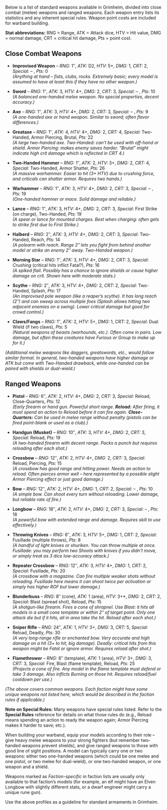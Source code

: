 Below is a list of standard weapons available in Grimheim, divided into close combat (melee) weapons and ranged weapons. Each weapon entry lists its statistics and any inherent special rules. Weapon point costs are included for warband building.

**Stat abbreviations:** RNG = Range, ATK = Attack dice, HTV = Hit value, DMG = normal damage, CRT = critical hit damage, Pts = point cost.

## Close Combat Weapons

- **Improvised Weapon** – *RNG:* 1″, *ATK:* D2, *HTV:* 5+, *DMG:* 1, *CRT:* 2, *Special:* – , *Pts:* 0  
  *(Anything at hand – fists, clubs, rocks. Extremely basic; every model is assumed to have at least this if they have no other weapon.)*

- **Sword** – *RNG:* 1″, *ATK:* 3, *HTV:* 4+, *DMG:* 2, *CRT:* 3, *Special:* – , *Pts:* 10  
  *(A balanced one-handed melee weapon. No special properties, decent accuracy.)*

- **Axe** – *RNG:* 1″, *ATK:* 3, *HTV:* 4+, *DMG:* 2, *CRT:* 3, *Special:* – , *Pts:* 9  
  *(A one-handed axe or hand weapon. Similar to sword; often flavor differences.)*

- **Greataxe** – *RNG:* 1″, *ATK:* 4, *HTV:* 4+, *DMG:* 2, *CRT:* 4, *Special:* Two-Handed, Armor Piercing, Brutal, *Pts:* 22  
  *(A large two-handed axe. Two-Handed: can’t be used with off-hand or shield. Armor Piercing: makes enemy saves harder. “Brutal” might indicate high crit damage which is reflected in CRT 4.)*

- **Two-Handed Hammer** – *RNG:* 1″, *ATK:* 2, *HTV:* 3+, *DMG:* 2, *CRT:* 4, *Special:* Two-Handed, Armor Shatter, *Pts:* 26  
  *(A massive warhammer. Easier to hit (3+ HTV) due to crushing force, and criticals can shatter armor. Requires two hands.)*

- **Warhammer** – *RNG:* 1″, *ATK:* 3, *HTV:* 4+, *DMG:* 2, *CRT:* 3, *Special:* – , *Pts:* 19  
  *(One-handed hammer or mace. Solid damage and reliable.)*

- **Lance** – *RNG:* 1″, *ATK:* 3, *HTV:* 4+, *DMG:* 2, *CRT:* 3, *Special:* First Strike (on charge), Two-Handed, *Pts:* 19  
  *(A spear or lance for mounted charges. Best when charging: often gets to strike first due to First Strike.)*

- **Halberd** – *RNG:* 2″, *ATK:* 3, *HTV:* 4+, *DMG:* 2, *CRT:* 3, *Special:* Two-Handed, Reach, *Pts:* 14  
  *(A polearm with reach. Range 2″ lets you fight from behind another model or strike an enemy 2″ away. Two-Handed weapon.)*

- **Morning Star** – *RNG:* 1″, *ATK:* 3, *HTV:* 4+, *DMG:* 2, *CRT:* 3, *Special:* *Crushing* (critical hits inflict Fatal?), *Pts:* 16  
  *(A spiked flail. Possibly has a chance to ignore shields or cause higher damage on crit. Shown here with moderate stats.)*

- **Scythe** – *RNG:* 2″, *ATK:* 3, *HTV:* 4+, *DMG:* 2, *CRT:* 2, *Special:* Two-Handed, Splash, *Pts:* 17  
  *(An improvised pole weapon (like a reaper’s scythe). It has long reach (2″) and can sweep across multiple foes (Splash allows hitting two adjacent enemies on a swing). Lower critical damage but good for crowd control.)*

- **Claws/Fangs** – *RNG:* 1″, *ATK:* 2, *HTV:* 5+, *DMG:* 1, *CRT:* 2, *Special:* Dual Wield (if two claws), *Pts:* 5  
  *(Natural weapons of beasts (warhounds, etc.). Often come in pairs. Low damage, but often these creatures have Furious or Group to make up for it.)*

*(Additional melee weapons like daggers, greatswords, etc., would follow similar format. In general, two-handed weapons have higher damage or ATK but come with Two-Handed drawback, while one-handed can be paired with shields or dual-wield.)*

## Ranged Weapons

- **Pistol** – *RNG:* 6″, *ATK:* 2, *HTV:* 4+, *DMG:* 2, *CRT:* 3, *Special:* Reload, Close-Quarters, *Pts:* 12  
  *(Early firearm or hand gun. Powerful short range. **Reload:** After firing, it must spend an action to Reload before it can fire again. **Close-Quarters:** Can be used in melee range without penalty (pistols can be fired point-blank or used as a club).)*

- **Handgun (Musket)** – *RNG:* 10″, *ATK:* 3, *HTV:* 4+, *DMG:* 2, *CRT:* 3, *Special:* Reload, *Pts:* 19  
  *(A two-handed firearm with decent range. Packs a punch but requires reloading after each shot.)*

- **Crossbow** – *RNG:* 12″, *ATK:* 2, *HTV:* 4+, *DMG:* 2, *CRT:* 3, *Special:* Reload, Piercing, *Pts:* 15  
  *(A crossbow has good range and hitting power. Needs an action to reload. Often pierces armor well – here represented by a possible slight Armor Piercing effect or just good damage.)*

- **Bow** – *RNG:* 12″, *ATK:* 2, *HTV:* 4+, *DMG:* 1, *CRT:* 2, *Special:* – , *Pts:* 10  
  *(A simple bow. Can shoot every turn without reloading. Lower damage, but reliable rate of fire.)*

- **Longbow** – *RNG:* 18″, *ATK:* 2, *HTV:* 4+, *DMG:* 2, *CRT:* 3, *Special:* – , *Pts:* 18  
  *(A powerful bow with extended range and damage. Requires skill to use effectively.)*

- **Throwing Knives** – *RNG:* 6″, *ATK:* 3, *HTV:* 5+, *DMG:* 1, *CRT:* 2, *Special:* Fusillade (multiple throws), *Pts:* 8  
  *(A handful of light knives or shuriken. You can throw multiple at once. Fusillade: you may perform two Shoots with knives if you didn’t move, or simply treat as 3 dice low-accuracy attack.)*

- **Repeater Crossbow** – *RNG:* 12″, *ATK:* 3, *HTV:* 4+, *DMG:* 1, *CRT:* 2, *Special:* Fusillade, *Pts:* 20  
  *(A crossbow with a magazine. Can fire multiple weaker shots without reloading. Fusillade here means it can shoot twice per activation or simply has higher ROF but lower damage.)*

- **Blunderbuss** – *RNG:* 8″ (cone), *ATK:* 1 (area), *HTV:* 3+*, *DMG:* 2, *CRT:* 2, *Special:* Blast (spread shot), Reload, *Pts:* 15  
  *(A shotgun-like firearm. Fires a cone of shrapnel. Use Blast: it hits all models in a small cone template or within 2″ of target point. Only one attack die but if it hits, all in area take the hit. Reload after each shot.)*

- **Sniper Rifle** – *RNG:* 24″, *ATK:* 1, *HTV:* 3+, *DMG:* 3, *CRT:* 5, *Special:* Reload, Deadly, *Pts:* 30  
  *(A very long-range rifle or enchanted bow. Very accurate and high damage on a hit (3+ to hit, big damage). Deadly: critical hits from this weapon might be Fatal or ignore armor. Requires reload after shot.)*

- **Flamethrower** – *RNG:* 8″ (template), *ATK:* 1 (area), *HTV:* 3+, *DMG:* 3, *CRT:* 3, *Special:* Fire, Blast (flame template), Reload, *Pts:* 25  
  *(Projects a cone of fire. Any model in the flame template must defend or take 3 damage. Also inflicts Burning on those hit. Requires reload/fuel cooldown per use.)*

*(The above covers common weapons. Each faction might have some unique weapons not listed here, which would be described in the faction rules if applicable.)*

**Note on Special Rules:** Many weapons have special rules listed. Refer to the **Special Rules** reference for details on what those rules do (e.g., Reload means spending an action to ready the weapon again; Armor Piercing makes it harder to save; etc.).

When building your warband, equip your models according to their role – give heavy melee weapons to your strong fighters (but remember two-handed weapons prevent shields), and give ranged weapons to those with good line of sight positions. A model can typically carry one or two weapons: either two one-handed weapons (which could be one melee and one pistol, or two melee for dual-wield), or one two-handed weapon, or one weapon and a shield.

Weapons marked as *Faction-specific* in faction lists are usually only available to that faction’s models (for example, an elf might have an Elven Longbow with slightly different stats, or a dwarf engineer might carry a unique rune gun).

Use the above profiles as a guideline for standard armaments in Grimheim.
